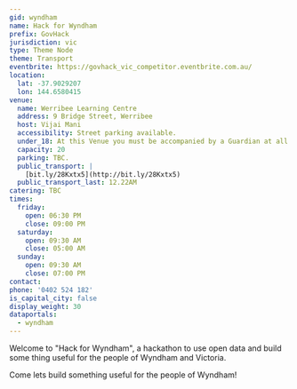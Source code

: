 ```yaml
---
gid: wyndham
name: Hack for Wyndham
prefix: GovHack
jurisdiction: vic
type: Theme Node
theme: Transport
eventbrite: https://govhack_vic_competitor.eventbrite.com.au/
location:
  lat: -37.9029207
  lon: 144.6580415
venue:
  name: Werribee Learning Centre 
  address: 9 Bridge Street, Werribee
  host: Vijai Mani
  accessibility: Street parking available.
  under_18: At this Venue you must be accompanied by a Guardian at all times.
  capacity: 20
  parking: TBC.
  public_transport: |
    [bit.ly/28Kxtx5](http://bit.ly/28Kxtx5)
  public_transport_last: 12.22AM 
catering: TBC
times:
  friday:
    open: 06:30 PM
    close: 09:00 PM
  saturday:
    open: 09:30 AM
    close: 05:00 AM
  sunday:
    open: 09:30 AM
    close: 07:00 PM
contact:
phone: '0402 524 182'
is_capital_city: false
display_weight: 30
dataportals:
  - wyndham
---
```


Welcome to "Hack for Wyndham", a hackathon to use open data and build some thing useful for the people of Wyndham and Victoria.   

Come lets build something useful for the people of Wyndham!   

